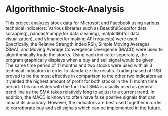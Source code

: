 # Algorithmic-Stock-Analysis

This project analyzes stock data for Microsoft and Facebook using various technical indicators. 
Various libraries such as BeautifulSoup(for data scrapping), pandas/numpy(for data cleaning), matplotlib(for data visualization), 
and yfinance(for making API requests) were used. Specfically, the Relative Strength Index(RSI), Simple Moving Averages (SMA), 
and Moving Average Convergence Divergence (MACD) were used to algorithmically trade the stocks.
Using each indicator seperately, the program graphically displays when a buy and sell signal would be given. 
The same time period of 11 months and two stocks were used with all 3 technical indicators in order to standarize the results. 
Trading based off RSI proved to be the most effective in comparison to the other two indicators as it yielded the highest amount of profit for 
both stocks in the 11 month time period. This correlates with the fact that SMA is usually used as general trend line as the SMA takes relatively long
to adjust to a current trend. In addition, the MACD is known to often have false positive signals that can impact its accuracy.
However, the indicators are best used together in order to corroborate buy and sell signals which can be implemented in the future.
